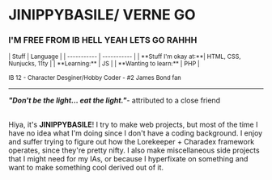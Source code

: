 # JINIPPYBASILE/ VERNE GO
### I'M FREE FROM IB HELL YEAH LETS GO RAHHH
<sup>
| Stuff | Language |
| ----------- | ----------- |
| **Stuff I'm okay at:**|   HTML, CSS, Nunjucks, 11ty |
| **Learning:** | JS |
| **Wanting to learn:** | PHP |
</sup>


<small> IB 12 - Character Desginer/Hobby Coder - #2 James Bond fan</small><br>
<hr>

***"Don't be the light... eat the light."***- attributed to a close friend

<br>
Hiya, it's <b>JINIPPYBASILE</b>! I try to make web projects, but most of the time I have no idea what I'm doing since I don't have a coding background. I enjoy and suffer trying to figure out how the Lorekeeper + Charadex framework operates, since they're pretty nifty. I also make miscellaneous side projects that I might need for my IAs, or because I hyperfixate on something and want to make something cool derived out of it.
